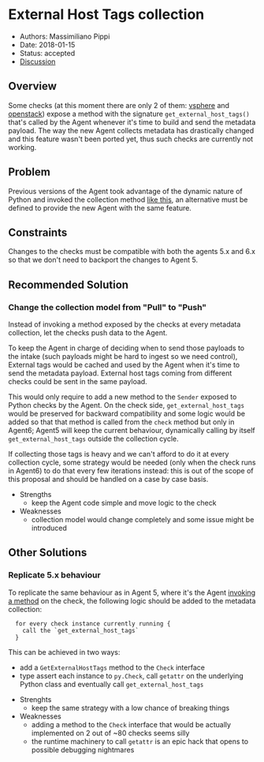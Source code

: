 # External Host Tags collection

- Authors: Massimiliano Pippi
- Date: 2018-01-15
- Status: accepted
- [Discussion](https://github.com/DataDog/datadog-agent/pull/1053)

## Overview

Some checks (at this moment there are only 2 of them: [vsphere][] and [openstack][])
expose a method with the signature `get_external_host_tags()` that's called by
the Agent whenever it's time to build and send the metadata payload. The way the
new Agent collects metadata has drastically changed and this feature wasn't been
ported yet, thus such checks are currently not working.

## Problem

Previous versions of the Agent took advantage of the dynamic nature of Python
and invoked the collection method [like this][agent5-collection], an alternative
must be defined to provide the new Agent with the same feature.

## Constraints

Changes to the checks must be compatible with both the agents 5.x and 6.x so that
we don't need to backport the changes to Agent 5.

## Recommended Solution

### Change the collection model from "Pull" to "Push"

Instead of invoking a method exposed by the checks at every metadata collection,
let the checks push data to the Agent.

To keep the Agent in charge of deciding when to send those payloads to the intake
(such payloads might be hard to ingest so we need control), External tags would
be cached and used by the Agent when it's time to send the metadata payload.
External host tags coming from different checks could be sent in the same payload.

This would only require to add a new method to the `Sender` exposed to Python checks
by the Agent. On the check side, `get_external_host_tags` would be preserved for
backward compatibility and some logic would be added so that that method is called
from the `check` method but only in Agent6; Agent5 will keep the current behaviour,
dynamically calling by itself `get_external_host_tags` outside the collection cycle.

If collecting those tags is heavy and we can't afford to do it at every collection
cycle, some strategy would be needed (only when the check runs in Agent6) to do
that every few iterations instead: this is out of the scope of this proposal and
should be handled on a case by case basis.

- Strengths
    - keep the Agent code simple and move logic to the check
- Weaknesses
    - collection model would change completely and some issue might be introduced

## Other Solutions

### Replicate 5.x behaviour

To replicate the same behaviour as in Agent 5, where it's the Agent
[invoking a method][agent5-collection] on the check, the following logic should
be added to the metadata collection:

```
  for every check instance currently running {
    call the `get_external_host_tags`
  }
```

This can be achieved in two ways:

 * add a `GetExternalHostTags` method to the `Check` interface
 * type assert each instance to `py.Check`, call `getattr` on the underlying
   Python class and eventually call `get_external_host_tags`

- Strenghts
  - keep the same strategy with a low chance of breaking things
- Weaknesses
  - adding a method to the `Check` interface that would be actually implemented
    on 2 out of ~80 checks seems silly
  - the runtime machinery to call `getattr` is an epic hack that opens to
    possible debugging nightmares


[openstack]: https://github.com/DataDog/integrations-core/blob/a621eacb60e825cf9fd1f7cd6b18312c3ee103a6/openstack/datadog_checks/openstack/openstack.py#L938
[vsphere]: https://github.com/DataDog/integrations-core/blob/a621eacb60e825cf9fd1f7cd6b18312c3ee103a6/vsphere/datadog_checks/vsphere/vsphere.py#L522
[agent5-collection]: https://github.com/DataDog/dd-agent/blob/54922f56e386dc452ce1eae3b4e054237fd74ace/checks/collector.py#L718
